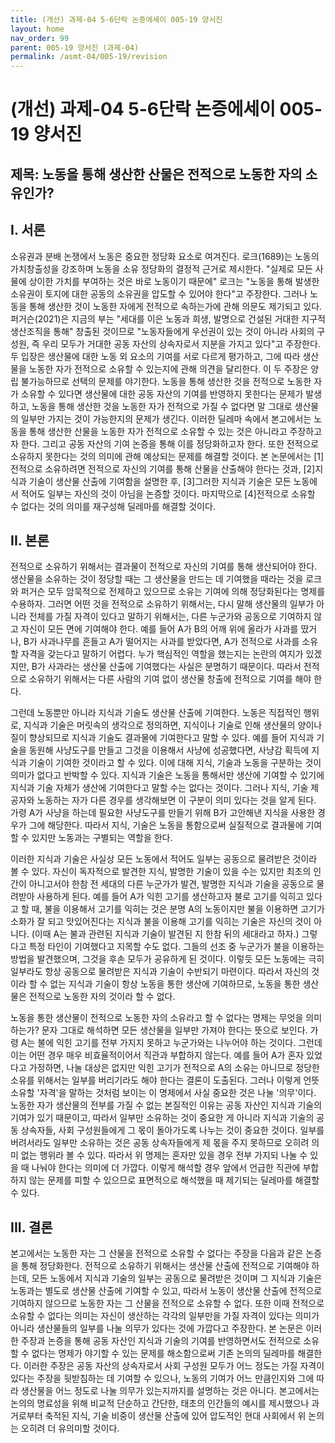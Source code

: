 ```yaml
---
title: (개선) 과제-04 5-6단락 논증에세이 005-19 양서진
layout: home
nav_order: 99
parent: 005-19 양서진 (과제-04)
permalink: /asmt-04/005-19/revision
---
```


# (개선) 과제-04 5-6단락 논증에세이 005-19 양서진 

## 제목: 노동을 통해 생산한 산물은 전적으로 노동한 자의 소유인가?

## I. 서론

소유권과 분배 논쟁에서 노동은 중요한 정당화 요소로 여겨진다. 로크(1689)는 노동의 가치창출성을 강조하며 노동을 소유 정당화의 결정적 근거로 제시한다. "실제로 모든 사물에 상이한 가치를 부여하는 것은 바로 노동이기 때문에" 로크는 "노동을 통해 발생한 소유권이 토지에 대한 공동의 소유권을 압도할 수 있어야 한다"고 주장한다. 그러나 노동을 통해 생산한 것이 노동한 자에게 전적으로 속하는가에 관해 의문도 제기되고 있다. 퍼거슨(2021)은 지금의 부는 "세대를 이은 노동과 희생, 발명으로 건설된 거대한 지구적 생산조직을 통해" 창출된 것이므로 "노동자들에게 우선권이 있는 것이 아니라 사회의 구성원, 즉 우리 모두가 거대한 공동 자산의 상속자로서 지분을 가지고 있다"고 주장한다. 두 입장은 생산물에 대한 노동 외 요소의 기여를 서로 다르게 평가하고, 그에 따라 생산물을 노동한 자가 전적으로 소유할 수 있는지에 관해 의견을 달리한다. 이 두 주장은 양립 불가능하므로 선택의 문제를 야기한다. 노동을 통해 생산한 것을 전적으로 노동한 자가 소유할 수 있다면 생산물에 대한 공동 자산의 기여를 반영하지 못한다는 문제가 발생하고, 노동을 통해 생산한 것을 노동한 자가 전적으로 가질 수 없다면 말 그대로 생산물의 일부만 가지는 것이 가능한지의 문제가 생긴다. 이러한 딜레마 속에서 본고에서는 노동을 통해 생산한 산물을 노동한 자가 전적으로 소유할 수 있는 것은 아니라고 주장하고자 한다. 그리고 공동 자산의 기여 논증을 통해 이를 정당화하고자 한다. 또한 전적으로 소유하지 못한다는 것의 의미에 관해 예상되는 문제를 해결할 것이다. 본 논문에서는 [1]전적으로 소유하려면 전적으로 자신의 기여를 통해 산물을 산출해야 한다는 것과, [2]지식과 기술이 생산물 산출에 기여함을 설명한 후, [3]그러한 지식과 기술은 모든 노동에서 적어도 일부는 자신의 것이 아님을 논증할 것이다. 마지막으로 [4]전적으로 소유할 수 없다는 것의 의미를 재구성해 딜레마를 해결할 것이다.

## II. 본론

전적으로 소유하기 위해서는 결과물이 전적으로 자신의 기여를 통해 생산되어야 한다. 생산물을 소유하는 것이 정당할 때는 그 생산물을 만드는 데 기여했을 때라는 것을 로크와 퍼거슨 모두 암묵적으로 전제하고 있으므로 소유는 기여에 의해 정당화된다는 명제를 수용하자. 그러면 어떤 것을 전적으로 소유하기 위해서는, 다시 말해 생산물의 일부가 아니라 전체를 가질 자격이 있다고 말하기 위해서는, 다른 누군가와 공동으로 기여하지 않고 자신이 모든 면에 기여해야 한다. 예를 들어 A가 B의 어깨 위에 올라가 사과를 땄거나, B가 사과나무를 흔들고 A가 떨어지는 사과를 받았다면, A가 전적으로 사과를 소유할 자격을 갖는다고 말하기 어렵다. 누가 핵심적인 역할을 했는지는 논란의 여지가 있겠지만, B가 사과라는 생산물 산출에 기여했다는 사실은 분명하기 때문이다. 따라서 전적으로 소유하기 위해서는 다른 사람의 기여 없이 생산물 창출에 전적으로 기여를 해야 한다.


그런데 노동뿐만 아니라 지식과 기술도 생산물 산출에 기여한다. 노동은 직접적인 행위로, 지식과 기술은 머릿속의 생각으로 정의하면, 지식이나 기술로 인해 생산물의 양이나 질이 향상되므로 지식과 기술도 결과물에 기여한다고 말할 수 있다. 예를 들어 지식과 기술을 동원해 사냥도구를 만들고 그것을 이용해서 사냥에 성공했다면, 사냥감 획득에 지식과 기술이 기여한 것이라고 할 수 있다. 이에 대해 지식, 기술과 노동을 구분하는 것이 의미가 없다고 반박할 수 있다. 지식과 기술은 노동을 통해서만 생산에 기여할 수 있기에 지식과 기술 자체가 생산에 기여한다고 말할 수는 없다는 것이다. 그러나 지식, 기술 제공자와 노동하는 자가 다른 경우를 생각해보면 이 구분이 의미 있다는 것을 알게 된다. 가령 A가 사냥을 하는데 필요한 사냥도구를 만들기 위해 B가 고안해낸 지식을 사용한 경우가 그에 해당한다. 따라서 지식, 기술은 노동을 통함으로써 실질적으로 결과물에 기여할 수 있지만 노동과는 구별되는 역할을 한다.


이러한 지식과 기술은 사실상 모든 노동에서 적어도 일부는 공동으로 물려받은 것이라 볼 수 있다. 자신이 독자적으로 발견한 지식, 발명한 기술이 있을 수는 있지만 최초의 인간이 아니고서야 한참 전 세대의 다른 누군가가 발견, 발명한 지식과 기술을 공동으로 물려받아 사용하게 된다. 예를 들어 A가 익힌 고기를 생산하고자 불로 고기를 익히고 있다고 할 때, 불을 이용해서 고기를 익히는 것은 분명 A의 노동이지만 불을 이용하면 고기가 소화가 잘 되고 맛있어진다는 지식과 불을 이용해 고기를 익히는 기술은 자신의 것이 아니다. (이때 A는 불과 관련된 지식과 기술이 발견된 지 한참 뒤의 세대라고 하자.) 그렇다고 특정 타인이 기여했다고 지목할 수도 없다. 그들의 선조 중 누군가가 불을 이용하는 방법을 발견했으며, 그것을 후손 모두가 공유하게 된 것이다. 이렇듯 모든 노동에는 극히 일부라도 항상 공동으로 물려받은 지식과 기술이 수반되기 마련이다. 따라서 자신의 것이라 할 수 없는 지식과 기술이 항상 노동을 통한 생산에 기여하므로, 노동을 통한 생산물은 전적으로 노동한 자의 것이라 할 수 없다.


노동을 통한 생산물이 전적으로 노동한 자의 소유라고 할 수 없다는 명제는 무엇을 의미하는가? 문자 그대로 해석하면 모든 생산물을 일부만 가져야 한다는 뜻으로 보인다. 가령 A는 불에 익힌 고기를 전부 가지지 못하고 누군가와는 나누어야 하는 것이다. 그런데 이는 어떤 경우 매우 비효율적이어서 직관과 부합하지 않는다. 예를 들어 A가 혼자 있었다고 가정하면, 나눌 대상은 없지만 익힌 고기가 전적으로 A의 소유는 아니므로 정당한 소유를 위해서는 일부를 버리기라도 해야 한다는 결론이 도출된다. 그러나 이렇게 언뜻 소유할 '자격'을 말하는 것처럼 보이는 이 명제에서 사실 중요한 것은 나눌 '의무'이다. 노동한 자가 생산물의 전부를 가질 수 없는 본질적인 이유는 공동 자산인 지식과 기술의 기여가 있기 때문이고, 따라서 일부만 소유하는 것이 중요한 게 아니라 지식과 기술의 공동 상속자들, 사회 구성원들에게 그 몫이 돌아가도록 나누는 것이 중요한 것이다. 일부를 버려서라도 일부만 소유하는 것은 공동 상속자들에게 제 몫을 주지 못하므로 오히려 의미 없는 행위라 볼 수 있다. 따라서 위 명제는 혼자만 있을 경우 전부 가지되 나눌 수 있을 때 나눠야 한다는 의미에 더 가깝다. 이렇게 해석할 경우 앞에서 언급한 직관에 부합하지 않는 문제를 피할 수 있으므로 표면적으로 해석했을 때 제기되는 딜레마를 해결할 수 있다.

## III. 결론

본고에서는 노동한 자는 그 산물을 전적으로 소유할 수 없다는 주장을 다음과 같은 논증을 통해 정당화한다. 전적으로 소유하기 위해서는 생산물 산출에 전적으로 기여해야 하는데, 모든 노동에서 지식과 기술의 일부는 공동으로 물려받은 것이며 그 지식과 기술은 노동과는 별도로 생산물 산출에 기여할 수 있고, 따라서 노동이 생산물 산출에 전적으로 기여하지 않으므로 노동한 자는 그 산물을 전적으로 소유할 수 없다. 또한 이때 전적으로 소유할 수 없다는 의미는 자신이 생산하는 각각의 일부만을 가질 자격이 있다는 의미가 아니라 생산물들의 일부를 나눌 의무가 있다는 것에 가깝다고 주장한다. 본 논문은 이러한 주장과 논증을 통해 공동 자산인 지식과 기술의 기여를 반영하면서도 전적으로 소유할 수 없다는 명제가 야기할 수 있는 문제를 해소함으로써 기존 논의의 딜레마를 해결한다. 이러한 주장은 공동 자산의 상속자로서 사회 구성원 모두가 어느 정도는 가질 자격이 있다는 주장을 뒷받침하는 데 기여할 수 있으나, 노동의 기여가 어느 만큼인지와 그에 따라 생산물을 어느 정도로 나눌 의무가 있는지까지를 설명하는 것은 아니다. 본고에서는 논의의 명료성을 위해 비교적 단순하고 간단한, 태초의 인간들의 예시를 제시했으나 과거로부터 축적된 지식, 기술 비중이 생산물 산출에 있어 압도적인 현대 사회에서 위 논의는 오히려 더 유의미할 것이다.